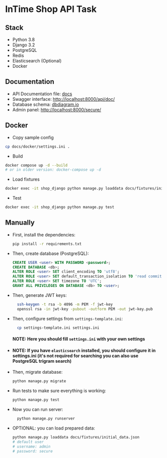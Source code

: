 # InTime Shop API Task

## Stack
- Python 3.8
- Django 3.2
- PostgreSQL
- Redis
- Elasticsearch (Optional)
- Docker

## Documentation
- API Documentation file: [docs](docs/api/api.json)
- Swagger interface: [http://localhost:8000/api/doc/](http://localhost:8000/api/doc/)
- Database schema: [dbdiagram.io](https://dbdiagram.io/d/5ff424bb80d742080a351386)
- Admin panel: [http://localhost:8000/secure/](http://localhost:8000/secure/)
## Docker
- Copy sample config
```bash
cp docs/docker/settings.ini .
```
- Build
```bash
docker compose up -d --build
# or in older version: docker-compose up -d
```
- Load fixtures
```bash
docker exec -it shop_django python manage.py loaddata docs/fixtures/initial_data.json
```
- Test
```bash
docker exec -it shop_django python manage.py test
```
## Manually
- First, install the dependencies:
    ```bash
    pip install -r requirements.txt
    ```
- Then, create database (PostgreSQL):
    ```sql
    CREATE USER <user> WITH PASSWORD <password>;
    CREATE DATABASE <db>;
    ALTER ROLE <user> SET client_encoding TO 'utf8';
    ALTER ROLE <user> SET default_transaction_isolation TO 'read committed';
    ALTER ROLE <user> SET timezone TO 'UTC';
    GRANT ALL PRIVILEGES ON DATABASE <db> TO <user>;
    ```
- Then, generate JWT keys:
  ```bash
    ssh-keygen -t rsa -b 4096 -m PEM -f jwt-key
    openssl rsa -in jwt-key -pubout -outform PEM -out jwt-key.pub
  ```
- Then, configure settings from `settings-template.ini`:
  ```bash
    cp settings-template.ini settings.ini
  ```
  #### NOTE: Here you should fill `settings.ini` with your own settings
- #### NOTE: If you have `elasticsearch` installed, you should configure it in settings.ini (it's not required for searching you can also use PostgreSQL trigram search)
- Then, migrate database:
  ```bash
  python manage.py migrate
  ```
- Run tests to make sure everything is working:
  ```bash
  python manage.py test
  ```
- Now you can run server:
    ```bash
      python manage.py runserver
    ```
- OPTIONAL: you can load prepared data:
  ```bash
  python manage.py loaddata docs/fixtures/initial_data.json
  # default user
  # username: admin
  # password: secure
  ```